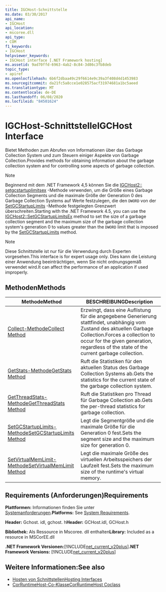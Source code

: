 ```yaml
---
title: IGCHost-Schnittstelle
ms.date: 03/30/2017
api_name:
- IGCHost
api_location:
- mscoree.dll
api_type:
- COM
f1_keywords:
- IGCHost
helpviewer_keywords:
- IGCHost interface [.NET Framework hosting]
ms.assetid: 9ad70ffd-6963-4ab2-8c84-3d86c3fb8deb
topic_type:
- apiref
ms.openlocfilehash: 6b6f2dbaa49c29f6614e9c39a3f408d4d1453983
ms.sourcegitcommit: da21fc5a8cce1e028575acf31974681a1bc5aeed
ms.translationtype: MT
ms.contentlocale: de-DE
ms.lasthandoff: 06/08/2020
ms.locfileid: "84501624"
---
```

# <a name="igchost-interface"></a><span data-ttu-id="f1740-102">IGCHost-Schnittstelle</span><span class="sxs-lookup"><span data-stu-id="f1740-102">IGCHost Interface</span></span>
<span data-ttu-id="f1740-103">Bietet Methoden zum Abrufen von Informationen über das Garbage Collection System und zum Steuern einiger Aspekte von Garbage Collection.</span><span class="sxs-lookup"><span data-stu-id="f1740-103">Provides methods for obtaining information about the garbage collection system and for controlling some aspects of garbage collection.</span></span>  
  
> [!NOTE]
> <span data-ttu-id="f1740-104">Beginnend mit dem .NET Framework 4,5 können Sie die [IGCHost2:: setgcstartuplimitsex](igchost2-setgcstartuplimitsex-method.md) -Methode verwenden, um die Größe eines Garbage Collection Segments und die maximale Größe der Generation 0 des Garbage Collection Systems auf Werte festzulegen, die den `DWORD` von der [SetGCStartupLimits](igchost-setgcstartuplimits-method.md) -Methode festgelegten Grenzwert überschreiten.</span><span class="sxs-lookup"><span data-stu-id="f1740-104">Starting with the .NET Framework 4.5, you can use the [IGCHost2::SetGCStartupLimitsEx](igchost2-setgcstartuplimitsex-method.md) method to set the size of a garbage collection segment and the maximum size of the garbage collection system's generation 0 to values greater than the `DWORD` limit that is imposed by the [SetGCStartupLimits](igchost-setgcstartuplimits-method.md) method.</span></span>  
  
> [!NOTE]
> <span data-ttu-id="f1740-105">Diese Schnittstelle ist nur für die Verwendung durch Experten vorgesehen.</span><span class="sxs-lookup"><span data-stu-id="f1740-105">This interface is for expert usage only.</span></span> <span data-ttu-id="f1740-106">Dies kann die Leistung einer Anwendung beeinträchtigen, wenn Sie nicht ordnungsgemäß verwendet wird.</span><span class="sxs-lookup"><span data-stu-id="f1740-106">It can affect the performance of an application if used improperly.</span></span>  
  
## <a name="methods"></a><span data-ttu-id="f1740-107">Methoden</span><span class="sxs-lookup"><span data-stu-id="f1740-107">Methods</span></span>  
  
|<span data-ttu-id="f1740-108">Methode</span><span class="sxs-lookup"><span data-stu-id="f1740-108">Method</span></span>|<span data-ttu-id="f1740-109">BESCHREIBUNG</span><span class="sxs-lookup"><span data-stu-id="f1740-109">Description</span></span>|  
|------------|-----------------|  
|[<span data-ttu-id="f1740-110">Collect-Methode</span><span class="sxs-lookup"><span data-stu-id="f1740-110">Collect Method</span></span>](igchost-collect-method.md)|<span data-ttu-id="f1740-111">Erzwingt, dass eine Auflistung für die angegebene Generierung stattfindet, unabhängig vom Zustand des aktuellen Garbage Collection.</span><span class="sxs-lookup"><span data-stu-id="f1740-111">Forces a collection to occur for the given generation, regardless of the state of the current garbage collection.</span></span>|  
|[<span data-ttu-id="f1740-112">GetStats-Methode</span><span class="sxs-lookup"><span data-stu-id="f1740-112">GetStats Method</span></span>](igchost-getstats-method.md)|<span data-ttu-id="f1740-113">Ruft die Statistiken für den aktuellen Status des Garbage Collection Systems ab.</span><span class="sxs-lookup"><span data-stu-id="f1740-113">Gets the statistics for the current state of the garbage collection system.</span></span>|  
|[<span data-ttu-id="f1740-114">GetThreadStats-Methode</span><span class="sxs-lookup"><span data-stu-id="f1740-114">GetThreadStats Method</span></span>](igchost-getthreadstats-method.md)|<span data-ttu-id="f1740-115">Ruft die Statistiken pro Thread für Garbage Collection ab.</span><span class="sxs-lookup"><span data-stu-id="f1740-115">Gets the per-thread statistics for garbage collection.</span></span>|  
|[<span data-ttu-id="f1740-116">SetGCStartupLimits-Methode</span><span class="sxs-lookup"><span data-stu-id="f1740-116">SetGCStartupLimits Method</span></span>](igchost-setgcstartuplimits-method.md)|<span data-ttu-id="f1740-117">Legt die Segmentgröße und die maximale Größe für die Generation 0 fest.</span><span class="sxs-lookup"><span data-stu-id="f1740-117">Sets the segment size and the maximum size for generation 0.</span></span>|  
|[<span data-ttu-id="f1740-118">SetVirtualMemLimit-Methode</span><span class="sxs-lookup"><span data-stu-id="f1740-118">SetVirtualMemLimit Method</span></span>](igchost-setvirtualmemlimit-method.md)|<span data-ttu-id="f1740-119">Legt die maximale Größe des virtuellen Arbeitsspeichers der Laufzeit fest.</span><span class="sxs-lookup"><span data-stu-id="f1740-119">Sets the maximum size of the runtime's virtual memory.</span></span>|  
  
## <a name="requirements"></a><span data-ttu-id="f1740-120">Requirements (Anforderungen)</span><span class="sxs-lookup"><span data-stu-id="f1740-120">Requirements</span></span>  
 <span data-ttu-id="f1740-121">**Plattformen:** Informationen finden Sie unter [Systemanforderungen](../../get-started/system-requirements.md).</span><span class="sxs-lookup"><span data-stu-id="f1740-121">**Platforms:** See [System Requirements](../../get-started/system-requirements.md).</span></span>  
  
 <span data-ttu-id="f1740-122">**Header:** Gchost. idl, gchost. h</span><span class="sxs-lookup"><span data-stu-id="f1740-122">**Header:** GCHost.idl, GCHost.h</span></span>  
  
 <span data-ttu-id="f1740-123">**Bibliothek:** Als Ressource in Mscoree. dll enthalten</span><span class="sxs-lookup"><span data-stu-id="f1740-123">**Library:** Included as a resource in MSCorEE.dll</span></span>  
  
 <span data-ttu-id="f1740-124">**.NET Framework Versionen:**[!INCLUDE[net_current_v20plus](../../../../includes/net-current-v20plus-md.md)]</span><span class="sxs-lookup"><span data-stu-id="f1740-124">**.NET Framework Versions:** [!INCLUDE[net_current_v20plus](../../../../includes/net-current-v20plus-md.md)]</span></span>  
  
## <a name="see-also"></a><span data-ttu-id="f1740-125">Weitere Informationen:</span><span class="sxs-lookup"><span data-stu-id="f1740-125">See also</span></span>

- [<span data-ttu-id="f1740-126">Hosten von Schnittstellen</span><span class="sxs-lookup"><span data-stu-id="f1740-126">Hosting Interfaces</span></span>](hosting-interfaces.md)
- [<span data-ttu-id="f1740-127">CorRuntimeHost-Co-Klasse</span><span class="sxs-lookup"><span data-stu-id="f1740-127">CorRuntimeHost Coclass</span></span>](corruntimehost-coclass.md)
